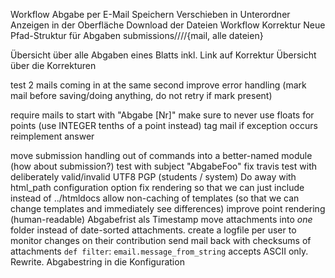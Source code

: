 

Workflow Abgabe per E-Mail
	Speichern
	Verschieben in Unterordner
	Anzeigen in der Oberfläche
	Download der Dateien
Workflow Korrektur
Neue Pfad-Struktur für Abgaben submissions/<student>/<Blatt>/<timestamp>/{mail, alle dateien}


Übersicht über alle Abgaben eines Blatts inkl. Link auf Korrektur
Übersicht über die Korrekturen

test 2 mails coming in at the same second
improve error handling (mark mail before saving/doing anything, do not retry if mark present)

require mails to start with "Abgabe [Nr]"
make sure to never use floats for points (use INTEGER tenths of a point instead)
tag mail if exception occurs
reimplement answer

move submission handling out of commands into a better-named module (how about submission?)
test with subject "AbgabeFoo"
fix travis
test with deliberately valid/invalid UTF8
PGP (students / system)
Do away with html_path configuration option
fix rendering so that we can just include instead of ../htmldocs
allow non-caching of templates (so that we can change templates and immediately see differences)
improve point rendering (human-readable)
Abgabefrist als Timestamp
move attachments into *one* folder instead of date-sorted attachments.
create a logfile per user to monitor changes on their contribution
send mail back with checksums of attachments
`def filter`: `email.message_from_string` accepts ASCII only. Rewrite.
Abgabestring in die Konfiguration
